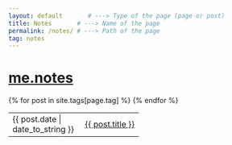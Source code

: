 ```yaml
---
layout: default       # ---> Type of the page (page or post)
title: Notes       # ---> Name of the page
permalink: /notes/ # ---> Path of the page
tag: notes
---
```

<div class="container-blog"> 
    <h1><a href="/">me.notes</a></h1>
    <table class="posts">
        <tbody>
          {% for post in site.tags[page.tag] %}
            <tr>
                <td style="width: 8em"><time>{{ post.date | date_to_string }}</time></td>
                <td><a href="{{ post.url }}" title="{{ post.title }}">{{ post.title }}</a></td>
            </tr>
          {% endfor %}
        </tbody>
    </table>
</div>
